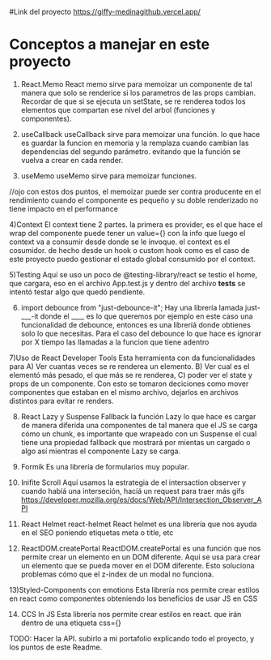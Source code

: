 #Link del proyecto
https://giffy-medinagithub.vercel.app/

# Conceptos  a manejar en este proyecto

1) React.Memo
React memo sirve para memoizar un componente de tal manera que  solo se renderice si los parametros de las props cambian. Recordar de que si se ejecuta un setState, se re renderea todos los elementos que compartan ese nivel del arbol (funciones y componentes).

2) useCallback
useCallback sirve para memoizar una función. lo que hace es guardar la funcion en memoria y la remplaza cuando cambian las dependencias del segundo parámetro. evitando que la función se vuelva a crear en cada render.

3) useMemo
useMemo sirve para memoizar funciones.

//ojo con estos dos puntos, el memoizar puede ser contra producente en el rendimiento cuando el componente es pequeño y su doble renderizado no tiene impacto en el performance

4)Context
El context tiene 2 partes. la primera es provider, es el que hace el wrap del componente puede tener un value={} con la info que luego  el context va a consumir desde donde se le invoque. el context es el cosumidor. de hecho desde un hook o custom hook como es el caso de este proyecto puedo gestionar el estado global consumido por el context. 

5)Testing
Aquí se uso un poco de @testing-library/react
se testio el home, que cargara, eso en el archivo App.test.js y dentro del archivo __tests__ se intentó testar algo que quedó pendiente.

6) import debounce from "just-debounce-it";
Hay una librería lamada just-___-it   donde el ____  es lo que queremos por ejemplo en este caso una funcionalidad de debounce, entonces es una libreríá donde obtienes solo lo que necesitas.
Para el caso del debounce lo que hace es  ignorar por X tiempo las llamadas a la funcion que tiene adentro

7)Uso de React Developer Tools
Esta herramienta con da funcionalidades para
 A) Ver cuantas veces se re renderea un elemento.
 B) Ver cual es el elementó más pesado, el que más se re renderea,
 C) poder ver el state y props de un componente.
 Con esto se tomaron deciciones como mover componentes que estaban en el mismo archivo, dejarlos en archivos distintos para evitar re renders.

 8) React Lazy y Suspense Fallback
 la función Lazy lo que hace es cargar de  manera diferida una componentes de tal manera que el JS se carga cómo un chunk, es importante que wrapeado con un Suspense el cual tiene una propiedad fallback que mostrará por mientas un cargado o algo así mientras el componente Lazy se carga.

 9) Formik
 Es una librería de formularios muy popular.

 10) Inifite Scroll
 Aquí usamos la estrategia de el intersaction observer y cuando habíá una interseción, hacíá un request para traer más gifs
 https://developer.mozilla.org/es/docs/Web/API/Intersection_Observer_API

11) React Helmet react-helmet
React helmet es una librería que nos ayuda en el SEO poniendo etiquetas meta o title, etc

12)  ReactDOM.createPortal
ReactDOM.createPortal es una función que nos permite crear un elemento en un DOM diferente. Aquí se usa para crear un elemento que se pueda mover en el DOM diferente. Esto soluciona problemas cómo que el z-index de un modal no funciona.

13)Styled-Components con emotions
Esta librería nos permite crear estilos en react como componentes obteniendo los beneficios de usar JS en CSS

14) CCS In JS
Esta librería nos permite crear estilos en react. que irán dentro de una etiqueta css={}

 TODO:
 Hacer la API. subirlo a mi portafolio explicando todo el proyecto, y los puntos de este Readme.
